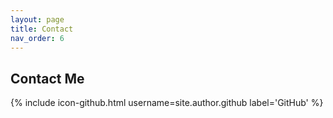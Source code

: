 ```yaml
---
layout: page
title: Contact
nav_order: 6
---
```


## Contact Me

{% include icon-github.html username=site.author.github label='GitHub' %}

